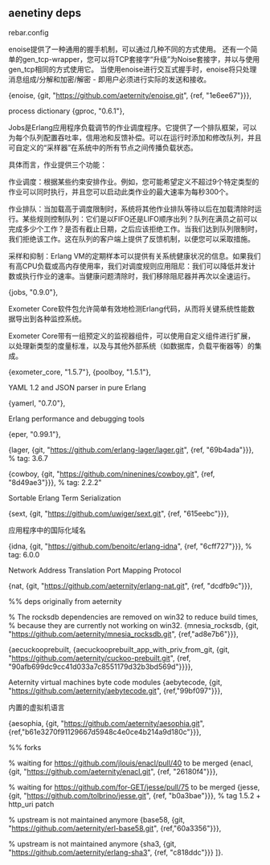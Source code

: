 ## aenetiny deps

rebar.config

enoise提供了一种通用的握手机制，可以通过几种不同的方式使用。 还有一个简单的gen_tcp-wrapper，您可以将TCP套接字“升级”为Noise套接字，并以与使用gen_tcp相同的方式使用它。
当使用enoise进行交互式握手时，enoise将只处理消息组成/分解和加密/解密 - 即用户必须进行实际的发送和接收。

{enoise, {git, "https://github.com/aeternity/enoise.git",
          {ref, "1e6ee67"}}},
          
process dictionary
 {gproc, "0.6.1"},
 
Jobs是Erlang应用程序负载调节的作业调度程序。它提供了一个排队框架，可以为每个队列配置吞吐率，信用池和反馈补偿。可以在运行时添加和修改队列，并且可自定义的“采样器”在系统中的所有节点之间传播负载状态。

具体而言，作业提供三个功能：

作业调度：根据某些约束安排作业。例如，您可能希望定义不超过9个特定类型的作业可以同时执行，并且您可以启动此类作业的最大速率为每秒300个。

作业排队：当加载高于调度限制时，系统将其他作业排队等待以后在加载清除时运行。某些规则控制队列：它们是以FIFO还是LIFO顺序出列？队列在满员之前可以完成多少个工作？是否有截止日期，之后应该拒绝工作。当我们达到队列限制时，我们拒绝该工作。这在队列的客户端上提供了反馈机制，以便您可以采取措施。

采样和抑制：Erlang VM的定期样本可以提供有关系统健康状况的信息。如果我们有高CPU负载或高内存使用率，我们对调度规则应用阻尼：我们可以降低并发计数或执行作业的速率。当健康问题清除时，我们移除阻尼器并再次以全速运行。

 {jobs, "0.9.0"},
 
Exometer Core软件包允许简单有效地检测Erlang代码，从而将关键系统性能数据导出到各种监控系统。

Exometer Core带有一组预定义的监视器组件，可以使用自定义组件进行扩展，以处理新类型的度量标准，以及与其他外部系统（如数据库，负载平衡器等）的集成。

 {exometer_core, "1.5.7"},
 {poolboy, "1.5.1"},
 
 YAML 1.2 and JSON parser in pure Erlang
 
 {yamerl, "0.7.0"},
 
 Erlang performance and debugging tools
 
 {eper, "0.99.1"},

 {lager, {git, "https://github.com/erlang-lager/lager.git",
         {ref, "69b4ada"}}}, % tag: 3.6.7
 
 {cowboy, {git, "https://github.com/ninenines/cowboy.git",
          {ref, "8d49ae3"}}}, % tag: 2.2.2"

Sortable Erlang Term Serialization

{sext, {git, "https://github.com/uwiger/sext.git",
        {ref, "615eebc"}}},

应用程序中的国际化域名

 {idna, {git, "https://github.com/benoitc/erlang-idna",
        {ref, "6cff727"}}}, % tag: 6.0.0
        
 Network Address Translation Port Mapping Protocol
 
 {nat, {git, "https://github.com/aeternity/erlang-nat.git",
       {ref, "dcdfb9c"}}},

 %% deps originally from aeternity

 % The rocksdb dependencies are removed on win32 to reduce build times,
 % because they are currently not working on win32.
 {mnesia_rocksdb, {git, "https://github.com/aeternity/mnesia_rocksdb.git",
                  {ref,"ad8e7b6"}}},

 {aecuckooprebuilt, {aecuckooprebuilt_app_with_priv_from_git,
                     {git, "https://github.com/aeternity/cuckoo-prebuilt.git",
                     {ref, "90afb699dc9cc41d033a7c8551179d32b3bd569d"}}}},

 Aeternity virtual machines byte code modules
 {aebytecode, {git, "https://github.com/aeternity/aebytecode.git",
              {ref,"99bf097"}}},
              
 内置的虚拟机语言
 
 {aesophia, {git, "https://github.com/aeternity/aesophia.git",
              {ref,"b61e3270f91129667d5948c4e0ce4b214a9d180c"}}},

 %% forks

 % waiting for https://github.com/jlouis/enacl/pull/40 to be merged
 {enacl, {git, "https://github.com/aeternity/enacl.git",
         {ref, "26180f4"}}},


 % waiting for https://github.com/for-GET/jesse/pull/75 to be merged
 {jesse, {git, "https://github.com/tolbrino/jesse.git",
         {ref, "b0a3bae"}}}, % tag 1.5.2 + http_uri patch

 % upstream is not maintained anymore
 {base58, {git, "https://github.com/aeternity/erl-base58.git",
          {ref,"60a3356"}}},

 % upstream is not maintained anymore
 {sha3, {git, "https://github.com/aeternity/erlang-sha3",
        {ref, "c818ddc"}}}
]}.
